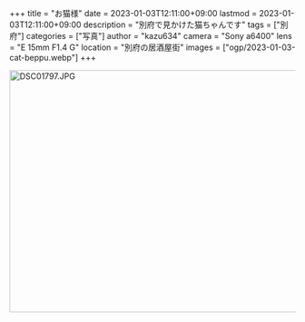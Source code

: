+++
title = "お猫様"
date = 2023-01-03T12:11:00+09:00
lastmod = 2023-01-03T12:11:00+09:00
description = "別府で見かけた猫ちゃんです"
tags = ["別府"]
categories = ["写真"]
author = "kazu634"
camera = "Sony a6400"
lens = "E 15mm F1.4 G"
location = "別府の居酒屋街"
images = ["ogp/2023-01-03-cat-beppu.webp"]
+++

<a data-flickr-embed="true" href="https://www.flickr.com/photos/42332031@N02/52571073016/in/datetaken-public/" title="DSC01797.JPG"><img src="https://live.staticflickr.com/65535/52571073016_aac31b3da2_z.jpg" width="640" height="427" alt="DSC01797.JPG"></a><script async src="//embedr.flickr.com/assets/client-code.js" charset="utf-8"></script>
